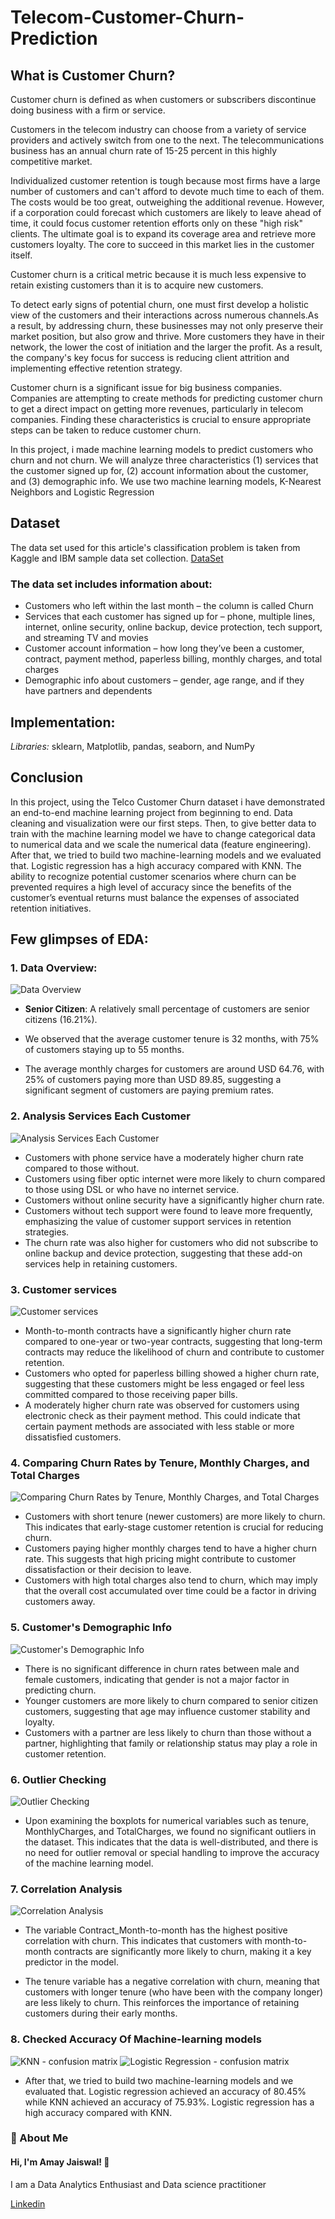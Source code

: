 # Telecom-Customer-Churn-Prediction

## What is Customer Churn?
Customer churn is defined as when customers or subscribers discontinue doing business with a firm or service.

Customers in the telecom industry can choose from a variety of service providers and actively switch from one to the next. The telecommunications business has an annual churn rate of 15-25 percent in this highly competitive market.

Individualized customer retention is tough because most firms have a large number of customers and can't afford to devote much time to each of them. The costs would be too great, outweighing the additional revenue. However, if a corporation could forecast which customers are likely to leave ahead of time, it could focus customer retention efforts only on these "high risk" clients. The ultimate goal is to expand its coverage area and retrieve more customers loyalty. The core to succeed in this market lies in the customer itself.

Customer churn is a critical metric because it is much less expensive to retain existing customers than it is to acquire new customers.

To detect early signs of potential churn, one must first develop a holistic view of the customers and their interactions across numerous channels.As a result, by addressing churn, these businesses may not only preserve their market position, but also grow and thrive. More customers they have in their network, the lower the cost of initiation and the larger the profit. As a result, the company's key focus for success is reducing client attrition and implementing effective retention strategy.

Customer churn is a significant issue for big business companies. Companies are attempting to create methods for predicting customer churn to get a direct impact on getting more revenues, particularly in telecom companies. Finding these characteristics is crucial to ensure appropriate steps can be taken to reduce customer churn.

In this project, i made machine learning models to predict customers who churn and not churn. 
We will analyze three characteristics 
(1) services that the customer signed up for, 
(2) account information about the customer, and 
(3) demographic info. 
We use two machine learning models, K-Nearest Neighbors and Logistic Regression

## Dataset
The data set used for this article's classification problem is taken from Kaggle and IBM sample data set collection. 
[DataSet](https://www.kaggle.com/datasets/blastchar/telco-customer-churn)

### The data set includes information about:

- Customers who left within the last month – the column is called Churn
- Services that each customer has signed up for – phone, multiple lines, internet, online security, online backup, device protection, tech support, and streaming TV and movies
- Customer account information – how long they’ve been a customer, contract, payment method, paperless billing, monthly charges, and total charges
- Demographic info about customers – gender, age range, and if they have partners and dependents
## Implementation:

*Libraries:* sklearn, Matplotlib, pandas, seaborn, and NumPy

## Conclusion
In this project, using the Telco Customer Churn dataset i have demonstrated an end-to-end machine learning project from beginning to end. Data cleaning and visualization were our first steps. Then, to give better data to train with the machine learning model we have to change categorical data to numerical data and we scale the numerical data (feature engineering). After that, we tried to build two machine-learning models and we evaluated that. Logistic regression has a high accuracy compared with KNN. The ability to recognize potential customer scenarios where churn can be prevented requires a high level of accuracy since the benefits of the customer’s eventual returns must balance the expenses of associated retention initiatives.


## Few glimpses of EDA:
### 1. Data Overview:
![Data Overview](https://github.com/heyamay/Teelecom-Customer-Churn-Prediction/blob/main/Data%20Overview.jpg)

- **Senior Citizen**: A relatively small percentage of customers are senior citizens (16.21%).

- We observed that the average customer tenure is 32 months, with 75% of customers staying up to 55 months.

- The average monthly charges for customers are around USD 64.76, with 25% of customers paying more than USD 89.85, suggesting a significant segment of customers are paying premium rates.

### 2. Analysis Services Each Customer
![Analysis Services Each Customer](https://github.com/heyamay/Teelecom-Customer-Churn-Prediction/blob/main/Analysis%20Services%20Each%20Customer.jpg)

- Customers with phone service have a moderately higher churn rate compared to those without.
- Customers using fiber optic internet were more likely to churn compared to those using DSL or who have no internet service.
- Customers without online security have a significantly higher churn rate.
- Customers without tech support were found to leave more frequently, emphasizing the value of customer support services in retention strategies.
- The churn rate was also higher for customers who did not subscribe to online backup and device protection, suggesting that these add-on services help in retaining customers.

### 3. Customer services
![Customer services](https://github.com/heyamay/Teelecom-Customer-Churn-Prediction/blob/main/customer%20services.jpg)

- Month-to-month contracts have a significantly higher churn rate compared to one-year or two-year contracts, suggesting that long-term contracts may reduce the likelihood of churn and contribute to customer retention.
- Customers who opted for paperless billing showed a higher churn rate, suggesting that these customers might be less engaged or feel less committed compared to those receiving paper bills.
- A moderately higher churn rate was observed for customers using electronic check as their payment method. This could indicate that certain payment methods are associated with less stable or more dissatisfied customers.

### 4. Comparing Churn Rates by Tenure, Monthly Charges, and Total Charges
![Comparing Churn Rates by Tenure, Monthly Charges, and Total Charges](https://github.com/heyamay/Teelecom-Customer-Churn-Prediction/blob/main/Comparing%20Churn%20Rates%20by%20Tenure%2C%20Monthly%20Charges%2C%20and%20Total%20Charges.jpg)

- Customers with short tenure (newer customers) are more likely to churn. This indicates that early-stage customer retention is crucial for reducing churn.
- Customers paying higher monthly charges tend to have a higher churn rate. This suggests that high pricing might contribute to customer dissatisfaction or their decision to leave.
- Customers with high total charges also tend to churn, which may imply that the overall cost accumulated over time could be a factor in driving customers away.

### 5. Customer's Demographic Info
![Customer's Demographic Info](https://github.com/heyamay/Teelecom-Customer-Churn-Prediction/blob/main/Customer's%20Demographic%20Info.jpg)

- There is no significant difference in churn rates between male and female customers, indicating that gender is not a major factor in predicting churn.
- Younger customers are more likely to churn compared to senior citizen customers, suggesting that age may influence customer stability and loyalty.
- Customers with a partner are less likely to churn than those without a partner, highlighting that family or relationship status may play a role in customer retention.

### 6. Outlier Checking
![Outlier Checking](https://github.com/heyamay/Teelecom-Customer-Churn-Prediction/blob/main/Outlier%20Checking.jpg)

- Upon examining the boxplots for numerical variables such as tenure, MonthlyCharges, and TotalCharges, we found no significant outliers in the dataset. This indicates that the data is well-distributed, and there is no need for outlier removal or special handling to improve the accuracy of the machine learning model.

### 7. Correlation Analysis
![Correlation Analysis](https://github.com/heyamay/Teelecom-Customer-Churn-Prediction/blob/main/Correlation%20Analysis.jpg)

- The variable Contract_Month-to-month has the highest positive correlation with churn. This indicates that customers with month-to-month contracts are significantly more likely to churn, making it a key predictor in the model.
  
- The tenure variable has a negative correlation with churn, meaning that customers with longer tenure (who have been with the company longer) are less likely to churn. This reinforces the importance of retaining customers during their early months.

### 8. Checked Accuracy Of Machine-learning models
![KNN - confusion matrix](https://github.com/heyamay/Teelecom-Customer-Churn-Prediction/blob/main/KNN%20-%20confusion%20matrix.jpg)
![Logistic Regression - confusion matrix](https://github.com/heyamay/Teelecom-Customer-Churn-Prediction/blob/main/Logistic%20Regression%20-%20confusion%20matrix.jpg)

- After that, we tried to build two machine-learning models and we evaluated that. Logistic regression achieved an accuracy of 80.45% while KNN achieved an accuracy of 75.93%. Logistic regression has a high accuracy compared with KNN.

### 🚀 About Me
#### Hi, I'm Amay Jaiswal! 👋
I am a Data Analytics Enthusiast and  Data science practitioner

[Linkedin](https://www.linkedin.com/in/heyamay/)
  
